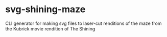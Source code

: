 # svg-shining-maze
CLI generator for making svg files to laser-cut renditions of the maze from the Kubrick movie rendition of The Shining
